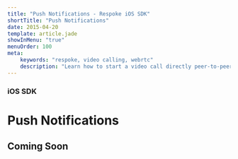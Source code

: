 ```yaml
---
title: "Push Notifications - Respoke iOS SDK"
shortTitle: "Push Notifications"
date: 2015-04-20
template: article.jade
showInMenu: "true"
menuOrder: 100
meta:
    keywords: "respoke, video calling, webrtc"
    description: "Learn how to start a video call directly peer-to-peer"
---
```


### iOS SDK
# Push Notifications

## Coming Soon

